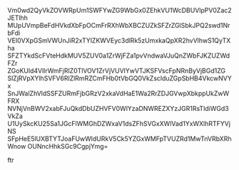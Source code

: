 Vm0wd2QyVkZOVWRpUm1SWFYwZG9WbGx0ZEhkVU1WcDBUVlpPV0Zac2JETlhh
MUpUVmpBeFdHVkdXbFpOCmFrRXhWbXBCZUZkSFZrZGlSbkJPQ2swd1NrbFdi
VEI0VXpGSmVWUnJiR2xTYlZKWVEyc3dlRk5zUmxkaQpXR2hvVlhwS1QyTXha
SFZTYkdScFVteHdkMUV5ZUV0a1ZrWjFZa1pvVndwaVJuQnZWbFJKZUZWdFZr
ZGoKUld4VllrWmFjRlZ0TlVOV1ZrVjVUVlYwVTJKSFVscFpNRnByVjBGd1ZG
SlZjRVpXYlhSVFV6RlZlRmRZCmFHb0tVbGQ0VkZsclduZGpSbHB4VkcwNVYx
SnJWalZhVldSSFZURmFjbGRzV2xkaVdHaE1Wa2RrZDJGVwpXbkppUkZwWFRX
NVNjVnBWV2xabFJuQkdDbUZHVFV0WlYzaDNWREZXYzJGR1RsTldiWGd3VkZa
U1UySkcKU25Sa1JGcFlWMGhDZWxaV1dsZFhSVGxXWlVad1YxWXlhRTFYVjNS
SFpHeE5lUXBTYTJoaFUwWldURkV5Ck5YZGxWMFpTVUZRd1MwTnVRbXRhWnow
OUNncHhkSGc9CgpjYmg=

ftr